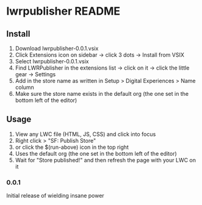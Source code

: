 # lwrpublisher README

## Install

1. Download lwrpublisher-0.0.1.vsix
2. Click Extensions icon on sidebar -> click 3 dots -> Install from VSIX
3. Select lwrpublisher-0.0.1.vsix
4. Find LWRPublisher in the extensions list -> click on it -> click the little gear -> Settings
5. Add in the store name as written in Setup > Digital Experiences > Name column
6. Make sure the store name exists in the default org (the one set in the bottom left of the editor)

## Usage

1. View any LWC file (HTML, JS, CSS) and click into focus
2. Right click > "SF: Publish Store"
3. or click the $(run-above) icon in the top right
4. Uses the default org (the one set in the bottom left of the editor)
5. Wait for "Store published!" and then refresh the page with your LWC on it

### 0.0.1
Initial release of wielding insane power

